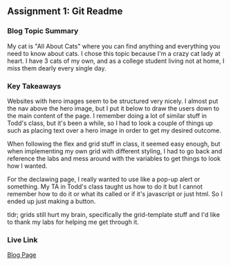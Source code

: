 ## Assignment 1: Git Readme


### Blog Topic Summary

My cat is "All About Cats" where you can find anything and everything you need to know about cats. I chose this topic because I'm a crazy cat lady at heart. I have 3 cats of my own, and as a college student living not at home, I miss them dearly every single day.

### Key Takeaways

Websites with hero images seem to be structured very nicely. I almost put the nav above the hero image, but I put it below to draw the users down to the main content of the page. I remember doing a lot of similar stuff in Todd's class, but it's been a while, so I had to look a couple of things up such as placing text over a hero image in order to get my desired outcome.

When following the flex and grid stuff in class, it seemed easy enough, but when implementing my own grid with different styling, I had to go back and reference the labs and mess around with the variables to get things to look how I wanted. 

For the declawing page, I really wanted to use like a pop-up alert or something. My TA in Todd's class taught us how to do it but I cannot remember how to do it or what its called or if it's javascript or just html. So I ended up just making a button.

tldr; grids still hurt my brain, specifically the grid-template stuff and I'd like to thank my labs for helping me get through it.

### Live Link

[Blog Page](https://kwaggon.github.io/INFO210/hw-2)